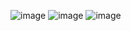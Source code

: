 ![image](https://github.com/S-Asghari/Fact-Checking-Using-LLMs/assets/42779113/1e970fd0-6f44-407a-a491-11dad532021e)
[]()
![image](https://github.com/S-Asghari/Fact-Checking-Using-LLMs/assets/42779113/409f12af-d0f1-4650-9da8-8ea6566735fe)
[]()
![image](https://github.com/S-Asghari/Fact-Checking-Using-LLMs/assets/42779113/f07279e9-dbc2-40c7-829e-1b290b6aeaf3)
